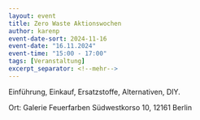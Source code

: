 ```yaml
---
layout: event
title: Zero Waste Aktionswochen
author: karenp
event-date-sort: 2024-11-16
event-date: "16.11.2024"
event-time: "15:00 - 17:00"
tags: [Veranstaltung]
excerpt_separator: <!--mehr-->
---
```


Einführung, Einkauf, Ersatzstoffe, Alternativen, DIY.<!--mehr-->

Ort: Galerie Feuerfarben
Südwestkorso 10, 12161 Berlin
